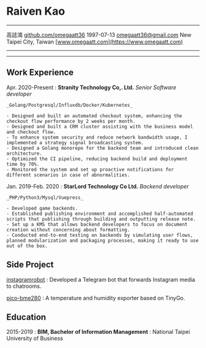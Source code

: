Raiven Kao
============

-------------------                 ---------------------
高誌鴻                                         <i class="ti ti-brand-github-filled"></i>[github.com/omegaatt36](https://github.com/omegaatt36)
1997-07-13                                    <i class="ti ti-mail"></i>[omegaatt36@gmail.com](mailto://omegaatt36@gmail.com)
New Taipei City, Taiwan                       <i class="ti ti-article"></i>[www.omegaatt.com](https://www.omegaatt.com)
-------------------                 ---------------------

----

Work Experience
---------------

Apr. 2020-Present
:  **Stranity Technology Co,. Ltd.** _Senior Software developer_

    _Golang/Postgresql/Influxdb/Docker/Kubernetes_

    - Designed and built an automated checkout system, enhancing the checkout flow performance by 2 weeks per month.
    - Designed and built a CRM cluster assisting with the business model and checkout flow.
    - To enhance system security and reduce network bandwidth usage, I implemented a strategy signal broadcasting system.
    - Designed a Golang monorepo for the backend team and introduced clean architecture.
    - Optimized the CI pipeline, reducing backend build and deployment time by 70%.
    - Monitored the system and set up proactive notifications for different scenarios in case of abnormalities.

Jan. 2019-Feb. 2020
:   **StarLord Technology Co Ltd.** _Backend developer_

    _PHP/Python3/Mysql/Vuepress_

    - Developed game backends.
    - Established publishing environment and accomplished half-automated scripts that publishing through building and outputting release note.
    - Set up a KMS that allows backend developers to focus on document creation without concerning about formatting.
    - Conducted end-to-end testing on backends by simulating user flows, planned modularization and packaging processes, making it ready to use out of the box.

Side Project
---------

[instagramrobot](https://github.com/omegaatt36/instagramrobot)
:   Developed a Telegram bot that forwards Instagram media to chatrooms.


[pico-bme280](https://github.com/omegaatt36/pico-bme280)
:   A temperature and humidity exporter based on TinyGo.

Education
---------

2015-2019
:   **BIM, Bachelor of Information Management** 
:   National Taipei University of Business

